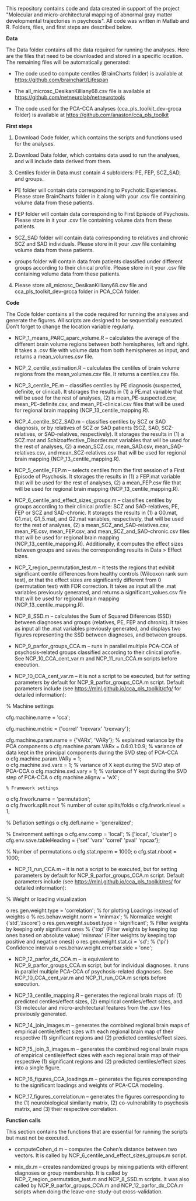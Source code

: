 This repository contains code and data created in support of the project "Molecular and micro-architectural mapping of abnormal gray matter developmental trajectories in psychosis". All code was written in Matlab and R. Folders, files, and first steps are described below.

**Data**

The Data folder contains all the data required for running the analyses. Here are the files that need to be downloaded and stored in a specific location. The remaining files will be automatically generated:

-	The code used to compute centiles (BrainCharts folder) is available at https://github.com/brainchart/Lifespan

-	The all_microsc_DesikanKilliany68.csv file is available at https://github.com/netneurolab/netneurotools

-	The code used for the PCA-CCA analyses (cca_pls_toolkit_dev-grcca folder) is available at https://github.com/anaston/cca_pls_toolkit

**First steps**


1.	Download Code folder, which contains the scripts and functions used for the analyses.

2.	Download Data folder, which contains data used to run the analyses, and will include data derived from them.

3.	Centiles folder in Data must contain 4 subfolders: PE, FEP, SCZ_SAD, and groups. 
-	PE folder will contain data corresponding to Psychotic Experiences. Please store BrainCharts folder in it along with your .csv file containing volume data from these patients.

-	FEP folder will contain data corresponding to First Episode of Psychosis. Please store in it your .csv file containing volume data from these patients.

-	SCZ_SAD folder will contain data corresponding to relatives and chronic SCZ and SAD individuals. Please store in it your .csv file containing volume data from these patients.

-	groups folder will contain data from patients classified under different groups according to their clinical profile. Please store in it your .csv file containing volume data from these patients.


4.	Please store all_microsc_DesikanKilliany68.csv file and cca_pls_toolkit_dev-grcca folder in PCA_CCA folder.


**Code**

The Code folder contains all the code required for running the analyses and generate the figures. All scripts are designed to be sequentially executed. Don't forget to change the location variable regularly. 

-	NCP_1_means_PARC_aparc_volume.R – calculates the average of the different brain volume regions between both hemispheres, left and right. It takes a .csv file with volume data from both hemispheres as input, and returns a mean_volumes.csv file.

-	NCP_2_centile_estimation.R – calculates the centiles of brain volume regions from the mean_volumes.csv file. It returns a centiles.csv file.

-	NCP_3_centile_PE.m – classifies centiles by PE diagnosis (suspected, definite, or clinical). It storages the results in (1) a PE.mat variable that will be used for the rest of analyses, (2) a mean_PE-suspected.csv, mean_PE-definite.csv, and mean_PE-clinical.csv files that will be used for regional brain mapping (NCP_13_centile_mapping.R).

-	NCP_4_centile_SCZ_SAD.m – classifies centiles by SCZ or SAD diagnosis, or by relatives of SCZ or SAD patients (SCZ, SAD, SCZ-relatives, or SAD-relatives, respectively). It storages the results in (1) a SCZ.mat and Schizoaffective_Disorder.mat variables that will be used for the rest of analyses, (2) a mean_SCZ.csv, mean_SAD.csv, mean_SAD-relatives.csv, and mean_SCZ-relatives.csv that will be used for regional brain mapping (NCP_13_centile_mapping.R).

-	NCP_5_centile_FEP.m – selects centiles from the first session of a First Episode of Psychosis. It storages the results in (1) a FEP.mat variable that will be used for the rest of analyses, (2) a mean_FEP.csv file that will be used for regional brain mapping (NCP_13_centile_mapping.R).

-	NCP_6_centile_and_effect_sizes_groups.m – classifies centiles by groups according to their clinical profile: SCZ and SAD-relatives, PE, FEP or SCZ and SAD-chronic. It storages the results in (1) a G0.mat, G1.mat, G1_5.mat, and G2.mat variables, respectively, that will be used for the rest of analyses, (2) a mean_SCZ_and_SAD-relatives.csv, mean_PE.csv, mean_FEP.csv, and mean_SCZ_and_SAD-chronic.csv files that will be used for regional brain mapping (NCP_13_centile_mapping.R). Additionally, it computes the effect sizes between groups and saves the corresponding results in Data > Effect sizes.

-	NCP_7_region_permutation_test.m – it tests the regions that exhibit significant centile differences from healthy controls (Wilcoxon rank sum test), or that the effect sizes are significantly different from 0 (permutation test) with FDR correction. It takes as input all the .mat variables previously generated, and returns a significant_values.csv file that will be used for regional brain mapping (NCP_13_centile_mapping.R).

-	NCP_8_SSD.m – calculates the Sum of Squared Diferences (SSD) between diagnoses and groups (relatives, PE, FEP and chronic). It takes as input all the .mat variables previously generated, and displays two figures representing the SSD between diagnoses, and between groups.

-	NCP_9_parfor_groups_CCA.m – runs in parallel multiple PCA-CCA of psychosis-related groups classified according to their clinical profile. See NCP_10_CCA_cent_var.m and NCP_11_run_CCA.m scripts before execution.
 
-	NCP_10_CCA_cent_var.m – it is not a script to be executed, but for setting parameters by default for NCP_9_parfor_groups_CCA.m script. Default parameters include (see https://mlnl.github.io/cca_pls_toolkit/cfg/ for detailed information):

   % Machine settings

 cfg.machine.name = 'cca';
 
 cfg.machine.metric = {'correl' 'trexvarx' 'trexvary'}; 
 
 cfg.machine.param.name = {'VARx', 'VARy'}; % explained variance by the PCA components
o	cfg.machine.param.VARx = 0.6:0.1:0.9; % variance of data kept in the principal components during the SVD step of PCA-CCA  
o	cfg.machine.param.VARy = 1;   
o	cfg.machine.svd.varx = 1; % variance of X kept during the SVD step of PCA-CCA 
o	cfg.machine.svd.vary = 1; % variance of Y kept during the SVD step of PCA-CCA
o	cfg.machine.alignw = 'wX';

   	% Framework settings
o	cfg.frwork.name = 'permutation';     
o	cfg.frwork.split.nout % number of outer splits/folds
o	cfg.frwork.nlevel = 1;
    
% Deflation settings
o	cfg.defl.name = 'generalized'; 
    
% Environment settings
o	cfg.env.comp = 'local'; %  ['local', 'cluster']
o	cfg.env.save.tableHeading = {'set' 'varx' 'correl' 'pval' 'npcax'};
    
% Number of permutations
o	cfg.stat.nperm = 1000;
o	cfg.stat.nboot = 1000;

-	NCP_11_run_CCA.m – it is not a script to be executed, but for setting parameters by default for NCP_9_parfor_groups_CCA.m script. Default parameters include (see https://mlnl.github.io/cca_pls_toolkit/res/ for detailed information):

% Weight or loading visualization

o	res.gen.weight.type = 'correlation'; % for plotting Loadings instead of weights
o	%     res.behav.weight.norm = 'minmax'; % Normalize weight {'std','zscore'}
o	res.gen.weight.subset.type = 'significant'; % Filter weights by keeping only significant ones 
% {'top' (Filter weights by keeping top ones based on absolute value) 'minmax' (Filter weights by keeping top positive and negative ones)}
o	res.gen.weight.stat.ci = 'sd'; % {'pi'} Confidence interval
o	res.behav.weight.errorbar.side = 'one';

-	NCP_12_parfor_dx_CCA.m – is equivalent to NCP_9_parfor_groups_CCA.m script, but for individual diagnoses. It runs in parallel multiple PCA-CCA of psychosis-related diagnoses. See NCP_10_CCA_cent_var.m and NCP_11_run_CCA.m scripts before execution.

-	NCP_13_centile_mapping.R – generates the regional brain maps of: (1) predicted centiles/effect sizes, (2) empirical centiles/effect sizes, and (3) molecular and micro-architectural features from the .csv files previously generated.

-	NCP_14_join_images.m – generates the combined regional brain maps of empirical centile/effect sizes with each regional brain map of their respective (1) significant regions and (2) predicted centiles/effect sizes.

-	NCP_15_join_3_images.m – generates the combined regional brain maps of empirical centile/effect sizes with each regional brain map of their respective (1) significant regions and (2) predicted centiles/effect sizes into a single figure.

-	NCP_16_figures_CCA_loadings.m – generates the figures corresponding to the significant loadings and weights of PCA-CCA modeling.

-	NCP_17_figures_correlation.m – generates the figures corresponding to the (1) neurobiological similarity matrix, (2) co-vulnerability to psychosis matrix, and (3) their respective correlation.


**Function calls**

This section contains the functions that are essential for running the scripts but must not be executed.

-	computeCohen_d.m – computes the Cohen’s distance between two vectors. It is called by NCP_6_centile_and_effect_sizes_groups.m script.

-	mix_dx.m – creates randomized groups by mixing patients with different diagnoses or group membership. It is called by NCP_7_region_permutation_test.m and NCP_8_SSD.m scripts. It was also called by NCP_9_parfor_groups_CCA.m and NCP_12_parfor_dx_CCA.m scripts when doing the leave-one-study-out cross-validation.

